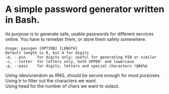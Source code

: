 # A simple password generator written in Bash.
Its purpose is to generate safe, usable passwords for different services online. You have to remeber them, or store them safely somewhere.

	Usage: passgen [OPTION] [LENGTH]
	Default length is 8, but 4 for digits
	-d, --pin     for digits only; useful for generating PIN or similar
	-c, --letter  for letters only, both UPPER- and lowercase
	-p, --pass    for digits, letters and special characters !@#$%&

Using /dev/urandom as RNG, should be secure enough for most purposes.  
Using tr to filter out the characters we want.  
Using head for the number of chars we want to output.
